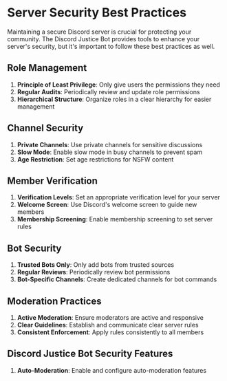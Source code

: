 # Server Security Best Practices

Maintaining a secure Discord server is crucial for protecting your community. The Discord Justice Bot provides tools to enhance your server's security, but it's important to follow these best practices as well.

## Role Management

1. **Principle of Least Privilege**: Only give users the permissions they need
2. **Regular Audits**: Periodically review and update role permissions
3. **Hierarchical Structure**: Organize roles in a clear hierarchy for easier management

## Channel Security

1. **Private Channels**: Use private channels for sensitive discussions
2. **Slow Mode**: Enable slow mode in busy channels to prevent spam
3. **Age Restriction**: Set age restrictions for NSFW content

## Member Verification

1. **Verification Levels**: Set an appropriate verification level for your server
2. **Welcome Screen**: Use Discord's welcome screen to guide new members
3. **Membership Screening**: Enable membership screening to set server rules

## Bot Security

1. **Trusted Bots Only**: Only add bots from trusted sources
2. **Regular Reviews**: Periodically review bot permissions
3. **Bot-Specific Channels**: Create dedicated channels for bot commands

## Moderation Practices

1. **Active Moderation**: Ensure moderators are active and responsive
2. **Clear Guidelines**: Establish and communicate clear server rules
3. **Consistent Enforcement**: Apply rules consistently to all members

## Discord Justice Bot Security Features

1. **Auto-Moderation**: Enable and configure auto-moderation features

